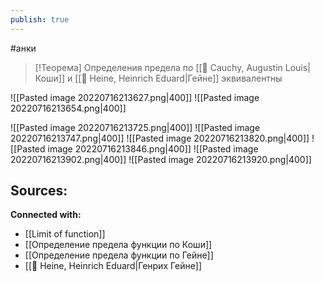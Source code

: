 ```yaml
---
publish: true
---
```

#анки


> [!Теорема]
> Определения предела по [[👤 Cauchy, Augustin Louis|Коши]] и [[👤 Heine, Heinrich Eduard|Гейне]] эквивалентны

![[Pasted image 20220716213627.png|400]]
![[Pasted image 20220716213654.png|400]]

![[Pasted image 20220716213725.png|400]]
![[Pasted image 20220716213747.png|400]]
![[Pasted image 20220716213820.png|400]]
![[Pasted image 20220716213846.png|400]]
![[Pasted image 20220716213902.png|400]]
![[Pasted image 20220716213920.png|400]]



**Sources:**
- 


**Connected with:**
- [[Limit of function]]
- [[Определение предела функции по Коши]]
- [[Определение предела функции по Гейне]]
- [[👤 Heine, Heinrich Eduard|Генрих Гейне]]

